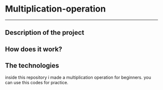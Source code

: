 # Multiplication-operation
****

## Description of the project

## How does it work?

## The technologies

inside this repository i made a multiplication operation for beginners.
you can use this codes for practice.
